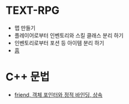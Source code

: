 # TEXT-RPG
- 맵 만들기
- 플레이어로부터 인벤토리와 스킬 클래스 분리 하기
- 인벤토리로부터 포션 등 아이템 분리 하기
- [흠](https://github.com/uniye/Jusin/tree/main/Text_RPG)
# C++ 문법
- [friend, 객체 포인터와 정적 바인딩, 상속](https://github.com/uniye/Jusin/tree/main/23/08)
